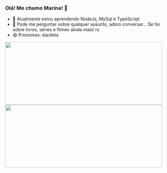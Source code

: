### Olá! Me chamo Marina! 👋

- 🌱 Atualmente estou aprendendo NodeJs, MySql e TypeScript
- 💬 Pode me perguntar sobre qualquer assunto, adoro conversar... Se for sobre livros, séries e filmes ainda mais! rs
- 😄 Pronomes: ela/dela


<div>
<a href="https://beacons.ai/Marinavdac">
  <img height="200em" width="500em" align="center" src="https://github-readme-stats.vercel.app/api?username=Marinavdac&show_icons=true&theme=tokyonight&include_all_commits=true&count_private=true"/>
 <img height="200em" width="500em" align="center" src="https://github-readme-stats.vercel.app/api/top-langs/?username=Marinavdac&layout-compact&langs_count=168&theme=tokyonight"/>
</div>
